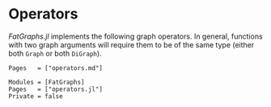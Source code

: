 # Operators

*FatGraphs.jl* implements the following graph operators. In general,
functions with two graph arguments will require them to be of the same type
(either both `Graph` or both `DiGraph`).


```@index
Pages   = ["operators.md"]
```


```@autodocs
Modules = [FatGraphs]
Pages   = ["operators.jl"]
Private = false
```
